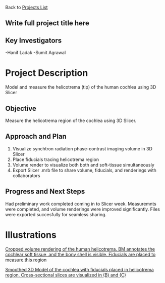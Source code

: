 
Back to [Projects List](../../README.md#ProjectsList)

## Write full project title here

## Key Investigators
-Hanif Ladak
-Sumit Agrawal

# Project Description
Model and measure the helicotrema (tip) of the human cochlea using 3D Slicer

## Objective
Measure the helicotrema region of the cochlea using 3D Slicer.

## Approach and Plan

1. Visualize synchtron radiation phase-contrast imaging volume in 3D Slicer
2. Place fiducials tracing helicotrema region
3. Volume render to visualize both both and soft-tissue simultaneously
4. Export Slicer .mrb file to share volume, fiducials, and renderings with collaborators

## Progress and Next Steps

Had preliminary work completed coming in to Slicer week. Measuremnts were completed, and volume renderings were improved significantly. Files were exported succesfully for seamless sharing.

# Illustrations

[Cropped volume rendering of the human helicotrema. BM annotates the cochlear soft tissue, and the bony shell is visible. Fiducials are placed to measure this region](Figure2Noannotation.PNG)

[Smoothed 3D Model of the cochlea with fiducials placed in helicotrema region. Cross-sectional slices are visualized in (B) and (C)](HelicoFidOnSmoothedModel.PNG)

